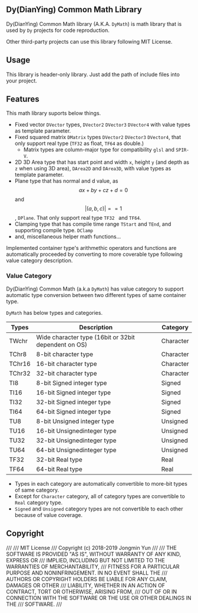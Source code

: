## Dy(DianYing) Common Math Library

Dy(DianYing) Common Math library (A.K.A. `DyMath`) is math library that is used by `Dy` projects for code reproduction.

Other third-party projects can use this library following MIT License.


## Usage

This library is header-only library. Just add the path of include files into your project.

## Features

This math library suports below things.

* Fixed vector `DVector` types, `DVector2` `DVector3` `DVector4` with value types as template parameter.
* Fixed squared matrix `DMatrix` types `DVector2` `DVector3` `DVector4`,
  that only support real type (`TF32` as float, `TF64` as double.)
  * Matrix types are column-major type for compatibility `glsl` and `SPIR-V`.
* 2D 3D Area type that has start point and width `x`, height `y` (and depth as `z` when using 3D area),
  `DArea2D` and `DArea3D`, with value types as template parameter.
* Plane type that has normal and d value, as $$ ax + by + cz + d = 0 $$ and $$ |(a, b, c)| == 1 $$, `DPlane`.
  That only support real type `TF32 ` and `TF64`.
* Clamping type that has compile time range `TStart` and `TEnd`, and supporting compile type. `DClamp`
* and, miscellaneous helper math functions...

Implemented container type's arithmethic operators and functions are automatically proceeded by converting to more coverable type following value category description.

### Value Category

Dy(DianYing) Common Math (a.k.a `DyMath`) has value category to support automatic type conversion between two different types of same container type.

`DyMath` has below types and categories.

| Types  | Description                                          | Category  |
| ------ | ---------------------------------------------------- | --------- |
| TWchr  | Wide character type (16bit or 32bit dependent on OS) | Character |
| TChr8  | 8-bit character type                                 | Character |
| TChr16 | 16-bit character type                                | Character |
| TChr32 | 32-bit character type                                | Character |
| TI8    | 8-bit Signed integer type                            | Signed    |
| TI16   | 16-bit Signed integer type                           | Signed    |
| TI32   | 32-bit Signed integer type                           | Signed    |
| TI64   | 64-bit Signed integer type                           | Signed    |
| TU8    | 8-bit Unsigned integer type                          | Unsigned  |
| TU16   | 16-bit Unsignedinteger type                          | Unsigned  |
| TU32   | 32-bit Unsignedinteger type                          | Unsigned  |
| TU64   | 64-bit Unsignedinteger type                          | Unsigned  |
| TF32   | 32-bit Real type                                     | Real      |
| TF64   | 64-bit Real type                                     | Real      |

* Types in each category are automatically convertible to more-bit types of same category.
* Except for `Character` category, all of category types are convertible to `Real` category type.
* `Signed` and `Unsigned` category types are not convertible to each other because of value coverage.

## Copyright

///
/// MIT License
/// Copyright (c) 2018-2019 Jongmin Yun
///
/// THE SOFTWARE IS PROVIDED "AS IS", WITHOUT WARRANTY OF ANY KIND, EXPRESS OR
/// IMPLIED, INCLUDING BUT NOT LIMITED TO THE WARRANTIES OF MERCHANTABILITY,
/// FITNESS FOR A PARTICULAR PURPOSE AND NONINFRINGEMENT. IN NO EVENT SHALL THE
/// AUTHORS OR COPYRIGHT HOLDERS BE LIABLE FOR ANY CLAIM, DAMAGES OR OTHER
/// LIABILITY, WHETHER IN AN ACTION OF CONTRACT, TORT OR OTHERWISE, ARISING FROM,
/// OUT OF OR IN CONNECTION WITH THE SOFTWARE OR THE USE OR OTHER DEALINGS IN THE
/// SOFTWARE.
///